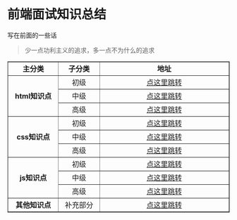# 前端面试知识总结
写在前面的一些话
> 少一点功利主义的追求，多一点不为什么的追求


<table width="948" border="1">
  <tr>
    <td width="175" align="center"><strong>主分类</strong></td>
    <td width="151" align="center"><strong>子分类</strong></td>
    <td width="600" align="center"><strong>地址</strong></td>
  </tr>
  <tr>
    <td rowspan="3" align="center" valign="middle"><strong>html知识点</strong></td>
    <td align="center" valign="middle">初级</td>
    <td align="center" valign="middle"><a target="__blank" href="https://github.com/manlili/web_interview_question/tree/master/html_knowledge/primary">点这里跳转</a></td>
  </tr>
  <tr>
    <td align="center" valign="middle">中级</td>
    <td align="center" valign="middle"><a target="__blank" href="https://github.com/manlili/web_interview_question/tree/master/html_knowledge/intermediate">点这里跳转</a></td>
  </tr>
  <tr>
    <td align="center" valign="middle">高级</td>
    <td align="center" valign="middle"><a target="__blank" href="https://github.com/manlili/web_interview_question/tree/master/html_knowledge/advanced">点这里跳转</a></td>
  </tr>
  <tr>
    <td rowspan="3" align="center" valign="middle"><strong>css知识点</strong></td>
    <td align="center" valign="middle">初级</td>
    <td align="center" valign="middle"><a target="__blank" href="https://github.com/manlili/web_interview_question/tree/master/css_knowledge/primary">点这里跳转</a></td>
  </tr>
  <tr>
    <td align="center" valign="middle">中级</td>
    <td align="center" valign="middle"><a target="__blank" href="https://github.com/manlili/web_interview_question/tree/master/css_knowledge/intermediate">点这里跳转</a></td>
  </tr>
  <tr>
    <td align="center" valign="middle">高级</td>
    <td align="center" valign="middle"><a target="__blank" href="https://github.com/manlili/web_interview_question/tree/master/css_knowledge/advanced">点这里跳转</a></td>
  </tr>
  <tr>
    <td rowspan="3" align="center" valign="middle"><strong>js知识点</strong></td>
    <td align="center" valign="middle">初级</td>
    <td align="center" valign="middle"><a target="__blank" href="https://github.com/manlili/web_interview_question/tree/master/js_knowledge/primary">点这里跳转</a></td>
  </tr>
  <tr>
    <td align="center" valign="middle">中级</td>
    <td align="center" valign="middle"><a target="__blank" href="https://github.com/manlili/web_interview_question/tree/master/js_knowledge/intermediate">点这里跳转</a></td>
  </tr>
  <tr>
    <td align="center" valign="middle">高级</td>
    <td align="center" valign="middle"><a target="__blank" href="https://github.com/manlili/web_interview_question/tree/master/js_knowledge/advanced">点这里跳转</a></td>
  </tr>
  <tr>
    <td align="center" valign="middle"><strong>其他知识点</strong></td>
    <td align="center" valign="middle">补充部分</td>
    <td align="center" valign="middle"><a target="__blank" href="https://github.com/manlili/web_interview_question/tree/master/related_questions">点这里跳转</a></td>
  </tr>
</table>